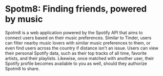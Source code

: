 # Spotm8: Finding friends, powered by music 
Spotm8 is a web application powered by the Spotify API that aims to connect users based on their music preferences. Similar to Tinder, users can filter nearby music lovers with similar music preferences to them, or even find users across the country if distance isn't an issue. Users can view their personal Spotify data, such as their top tracks of all time, favorite artists, and their playlists. Likewise, once matched with another user, their Spotify profile becomes available to you as well, should they authorize Spotm8 to share. 
